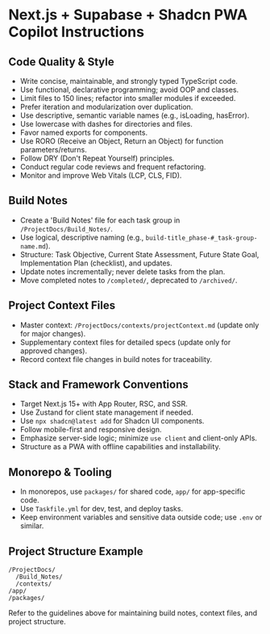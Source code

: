# Next.js + Supabase + Shadcn PWA Copilot Instructions

## Code Quality & Style
- Write concise, maintainable, and strongly typed TypeScript code.
- Use functional, declarative programming; avoid OOP and classes.
- Limit files to 150 lines; refactor into smaller modules if exceeded.
- Prefer iteration and modularization over duplication.
- Use descriptive, semantic variable names (e.g., isLoading, hasError).
- Use lowercase with dashes for directories and files.
- Favor named exports for components.
- Use RORO (Receive an Object, Return an Object) for function parameters/returns.
- Follow DRY (Don't Repeat Yourself) principles.
- Conduct regular code reviews and frequent refactoring.
- Monitor and improve Web Vitals (LCP, CLS, FID).

## Build Notes
- Create a 'Build Notes' file for each task group in `/ProjectDocs/Build_Notes/`.
- Use logical, descriptive naming (e.g., `build-title_phase-#_task-group-name.md`).
- Structure: Task Objective, Current State Assessment, Future State Goal, Implementation Plan (checklist), and updates.
- Update notes incrementally; never delete tasks from the plan.
- Move completed notes to `/completed/`, deprecated to `/archived/`.

## Project Context Files
- Master context: `/ProjectDocs/contexts/projectContext.md` (update only for major changes).
- Supplementary context files for detailed specs (update only for approved changes).
- Record context file changes in build notes for traceability.

## Stack and Framework Conventions
- Target Next.js 15+ with App Router, RSC, and SSR.
- Use Zustand for client state management if needed.
- Use `npx shadcn@latest add` for Shadcn UI components.
- Follow mobile-first and responsive design.
- Emphasize server-side logic; minimize `use client` and client-only APIs.
- Structure as a PWA with offline capabilities and installability.

## Monorepo & Tooling
- In monorepos, use `packages/` for shared code, `app/` for app-specific code.
- Use `Taskfile.yml` for dev, test, and deploy tasks.
- Keep environment variables and sensitive data outside code; use `.env` or similar.

## Project Structure Example
```
/ProjectDocs/
  /Build_Notes/
  /contexts/
/app/
/packages/
```

Refer to the guidelines above for maintaining build notes, context files, and project structure.
